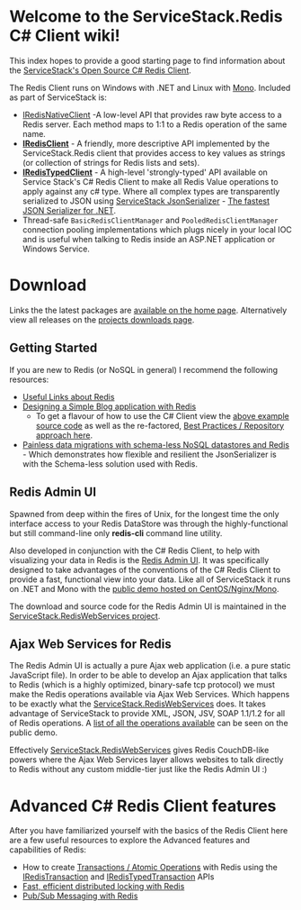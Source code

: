 # Welcome to the ServiceStack.Redis C# Client wiki!

This index hopes to provide a good starting page to find information about the [ServiceStack's Open Source C# Redis Client](~/redis-client/redis-client).

The Redis Client runs on Windows with .NET and Linux with [Mono](http://www.mono-project.com). 
Included as part of ServiceStack is:

* [IRedisNativeClient](~/redis-client/iredisnativeclient-api) -A low-level API that provides raw byte access to a Redis server. Each method maps to 1:1 to a Redis operation of the same name.
* **[IRedisClient](~/redis-client/iredisclient-api)** - A friendly, more descriptive API implemented by the ServiceStack.Redis client that provides access to key values as strings (or collection of strings for Redis lists and sets).
* **[IRedisTypedClient](~/redis-client/iredistypedclient-api)** - A high-level 'strongly-typed' API available on Service Stack's C# Redis Client to make all Redis Value operations to apply against any c# type. Where all complex types are transparently serialized to JSON using [ServiceStack JsonSerializer](~/text-serializers/json-csv-jsv-serializers) - [The fastest JSON Serializer for .NET](https://servicestack.net/mythz_blog/?p=344).
* Thread-safe `BasicRedisClientManager` and `PooledRedisClientManager` connection pooling implementations which plugs nicely in your local IOC and is useful when talking to Redis inside an ASP.NET application or Windows Service.

# Download

Links the the latest packages are [available on the home page](~/redis-client/redis-client).
Alternatively view all releases on the [projects downloads page](https://github.com/ServiceStack/ServiceStack.Redis/downloads).

## Getting Started

If you are new to Redis (or NoSQL in general) I recommend the following resources:

* [Useful Links about Redis](~/redis-client/useful-redis-links)
* [Designing a Simple Blog application with Redis](~/redis-client/designing-nosql-database)
  - To get a flavour of how to use the C# Client view the [above example source code](https://github.com/ServiceStack/ServiceStack.Redis/blob/master/tests/ServiceStack.Redis.Tests/Examples/BlogPostExample.cs) as well as the re-factored, [Best Practices / Repository approach here](https://github.com/ServiceStack/ServiceStack.Redis/blob/master/tests/ServiceStack.Redis.Tests/Examples/BestPractice/BlogPostBestPractice.cs).
* [Painless data migrations with schema-less NoSQL datastores and Redis](~/redis-client/schemaless-nosql-migrations) - Which demonstrates how flexible and resilient the JsonSerializer is with the Schema-less solution used with Redis.

## Redis Admin UI

Spawned from deep within the fires of Unix, for the longest time the only interface access to your Redis DataStore was through the highly-functional but still command-line only **redis-cli** command line utility.

Also developed in conjunction with the C# Redis Client, to help with visualizing your data in Redis is the [Redis Admin UI](https://servicestack.net/mythz_blog/?p=381). It was specifically designed to take advantages of the conventions of the C# Redis Client to provide a fast, functional view into your data. Like all of ServiceStack it runs on .NET and Mono with the [public demo hosted on CentOS/Nginx/Mono](https://servicestack.net/RedisAdminUI/AjaxClient/).

The download and source code for the Redis Admin UI is maintained in the [ServiceStack.RedisWebServices project](~/redis-admin-ui/redis-admin-ui-overview).

## Ajax Web Services for Redis

The Redis Admin UI is actually a pure Ajax web application (i.e. a pure static JavaScript file). In order to be able to develop an Ajax application that talks to Redis (which is a highly optimized, binary-safe tcp protocol) we must make the Redis operations available via Ajax Web Services. Which happens to be exactly what the [ServiceStack.RedisWebServices](~/redis-admin-ui/redis-admin-ui-overview) does. It takes advantage of ServiceStack to provide XML, JSON, JSV, SOAP 1.1/1.2 for all of Redis operations. A [list of all the operations available](https://servicestack.net/RedisAdminUI/Public/Metadata) can be seen on the public demo.

Effectively [ServiceStack.RedisWebServices](~/redis-admin-ui/redis-admin-ui-overview) gives Redis CouchDB-like powers where the Ajax Web Services layer allows websites to talk directly to Redis without any custom middle-tier just like the Redis Admin UI :)

# Advanced C# Redis Client features

After you have familiarized yourself with the basics of the Redis Client here are a few useful resources to explore the Advanced features and capabilities of Redis:

* How to create [Transactions / Atomic Operations](~/redis-client/redis-transactions) with Redis using the [IRedisTransaction](~/redis-client/iredistransaction-api) and [IRedisTypedTransaction](https://github.com/ServiceStack/ServiceStack.Redis/wiki/IRedisTypedTransaction) APIs
* [Fast, efficient distributed locking with Redis](https://github.com/ServiceStack/ServiceStack.Redis/wiki/RedisLocks)
* [Pub/Sub Messaging with Redis](~/redis-client/redis-pubsub)





